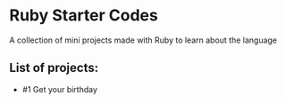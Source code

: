 # Ruby Starter Codes
A collection of mini projects made with Ruby to learn about the language

## List of projects:

- #1 Get your birthday
